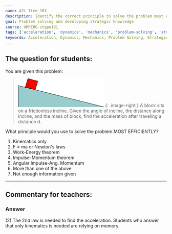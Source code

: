 ```yaml
---
name: A2L Item 163
description: Identify the correct principle to solve the problem most efficiently.
goal: Problem solving and developing strategic knowledge
source: UMPERG-ctqpe101
tags: ['acceleration', 'dynamics', 'mechanics', 'problem-solving', 'strategic-approach']
keywords: Acceleration, Dynamics, Mechanics, Problem Solving, Strategic Approach
---
```


## The question for students:

You are given this problem:

<blockquote>

![Item163_fig1.gif](../images/Item163_fig1.gif){: .image-right } A
block sits on a frictionless incline. Given the angle of incline, the
distance along incline, and the mass of block, find the acceleration
after traveling a distance d.

</blockquote>

What principle would you use to solve the problem MOST EFFICIENTLY?

1. Kinematics only
2. F = ma or Newton's laws
3. Work-Energy theorem
4. Impulse-Momentum theorem
5. Angular Impulse-Ang. Momentum
6. More than one of the above
7. Not enough information given


<hr/>

## Commentary for teachers:

### Answer 

(2) The 2nd law is needed to find the acceleration. Students who
answer that only kinematics is needed are relying on memory.
